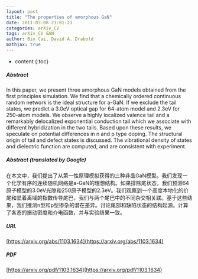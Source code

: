 ```yaml
---
layout: post
title: "The properties of amorphous GaN"
date: 2011-03-08 21:01:23
categories: arXiv_CV
tags: arXiv_CV GAN
author: Bin Cai, David A. Drabold
mathjax: true
---
```


* content
{:toc}

##### Abstract
In this paper, we present three amorphous GaN models obtained from the first principles simulation. We find that a chemically ordered continuous random network is the ideal structure for a-GaN. If we exclude the tail states, we predict a 3.0eV optical gap for 64-atom model and 2.3eV for 250-atom models. We observe a highly localized valence tail and a remarkably delocalized exponential conduction tail which we associate with different hybridization in the two tails. Based upon these results, we speculate on potential differences in n and p type doping. The structural origin of tail and defect states is discussed. The vibrational density of states and dielectric function are computed, and are consistent with experiment.

##### Abstract (translated by Google)
在本文中，我们提出了从第一性原理模拟获得的三种非晶GaN模型。我们发现一个化学有序的连续随机网络是a-GaN的理想结构。如果排除尾状态，我们预测64原子模型的3.0eV光隙和250原子模型的2.3eV。我们观察到一个高度本地化的价尾和显着离域的指数传导尾巴，我们与两个尾巴中的不同杂交相关联。基于这些结果，我们推测n型和p型掺杂的潜在差异。讨论尾部和缺陷状态的结构起源。计算了各态的振动密度和介电函数，并与实验结果一致。

##### URL
[https://arxiv.org/abs/1103.1634](https://arxiv.org/abs/1103.1634)

##### PDF
[https://arxiv.org/pdf/1103.1634](https://arxiv.org/pdf/1103.1634)


